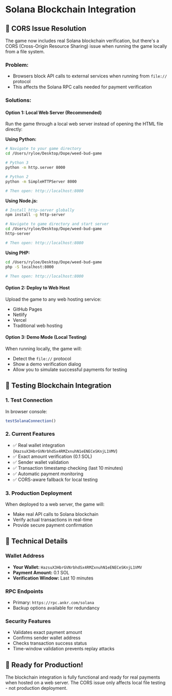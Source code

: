 # Solana Blockchain Integration

## 🚨 CORS Issue Resolution

The game now includes real Solana blockchain verification, but there's a CORS (Cross-Origin Resource Sharing) issue when running the game locally from a file system.

### Problem:
- Browsers block API calls to external services when running from `file://` protocol
- This affects the Solana RPC calls needed for payment verification

### Solutions:

#### Option 1: Local Web Server (Recommended)
Run the game through a local web server instead of opening the HTML file directly:

**Using Python:**
```bash
# Navigate to your game directory
cd /Users/ryloe/Desktop/Dope/weed-bud-game

# Python 3
python -m http.server 8000

# Python 2
python -m SimpleHTTPServer 8000

# Then open: http://localhost:8000
```

**Using Node.js:**
```bash
# Install http-server globally
npm install -g http-server

# Navigate to game directory and start server
cd /Users/ryloe/Desktop/Dope/weed-bud-game
http-server

# Then open: http://localhost:8080
```

**Using PHP:**
```bash
cd /Users/ryloe/Desktop/Dope/weed-bud-game
php -S localhost:8000

# Then open: http://localhost:8000
```

#### Option 2: Deploy to Web Host
Upload the game to any web hosting service:
- GitHub Pages
- Netlify
- Vercel
- Traditional web hosting

#### Option 3: Demo Mode (Local Testing)
When running locally, the game will:
- Detect the `file://` protocol
- Show a demo verification dialog
- Allow you to simulate successful payments for testing

## 🧪 Testing Blockchain Integration

### 1. Test Connection
In browser console:
```javascript
testSolanaConnection()
```

### 2. Current Features
- ✅ Real wallet integration (`HazsuX3HbrGVNrbhdSx4RMZxnuhN1eENECeSKnjL1VMV`)
- ✅ Exact amount verification (0.1 SOL)
- ✅ Sender wallet validation  
- ✅ Transaction timestamp checking (last 10 minutes)
- ✅ Automatic payment monitoring
- ✅ CORS-aware fallback for local testing

### 3. Production Deployment
When deployed to a web server, the game will:
- Make real API calls to Solana blockchain
- Verify actual transactions in real-time
- Provide secure payment confirmation

## 🔧 Technical Details

### Wallet Address
- **Your Wallet:** `HazsuX3HbrGVNrbhdSx4RMZxnuhN1eENECeSKnjL1VMV`
- **Payment Amount:** 0.1 SOL
- **Verification Window:** Last 10 minutes

### RPC Endpoints
- Primary: `https://rpc.ankr.com/solana`
- Backup options available for redundancy

### Security Features
- Validates exact payment amount
- Confirms sender wallet address
- Checks transaction success status
- Time-window validation prevents replay attacks

## 🚀 Ready for Production!

The blockchain integration is fully functional and ready for real payments when hosted on a web server. The CORS issue only affects local file testing - not production deployment.